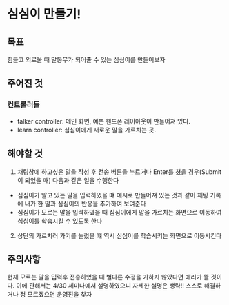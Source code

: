 # 심심이 만들기!

## 목표
힘들고 외로울 때 말동무가 되어줄 수 있는 심심이를 만들어보자

## 주어진 것
### 컨트롤러들
* talker controller: 메인 화면, 예쁜 핸드폰 레이아웃이 만들어져 있다.
* learn controller: 심심이에게 새로운 말을 가르치는 곳.

## 해야할 것
1. 채팅창에 하고싶은 말을 작성 후 전송 버튼을 누르거나 Enter를 쳤을 경우(Submit이 되었을 때) 다음과 같은 일을 수행한다
  * 심심이가 알고 있는 말을 입력하였을 떄
    예시로 만들어져 있는 것과 같이 채팅 기록에 내가 한 말과 심심이의 반응을 추가하여 보여준다
  * 심심이가 모르는 말을 입력하였을 때
    심심이에게 말을 가르치는 화면으로 이동하여 심심이를 학습시킬 수 있도록 한다

2. 상단의 가르치러 가기를 눌렀을 떄 역시 심심이를 학습시키는 화면으로 이동시킨다

## 주의사항
현재 모르는 말을 입력후 전송하였을 때 별다른 수정을 가하지 않았다면
에러가 뜰 것이다. 이에 관해서는 4/30 세미나에서 설명하였으니 자세한
설명은 생략!! 스스로 해결하거나 정 모르겠으면 운영진을 찾자

